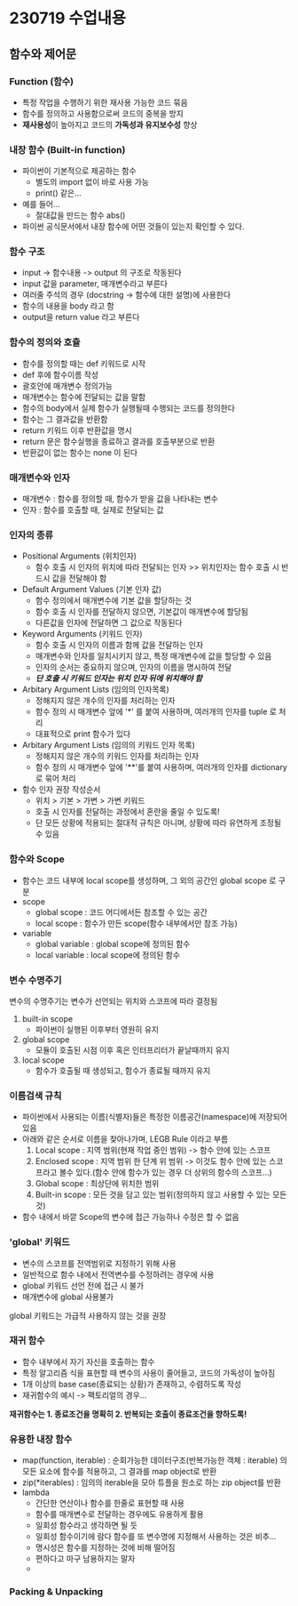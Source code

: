 # 230719 수업내용

## 함수와 제어문

### Function (함수)
- 특정 작업을 수행하기 위한 재사용 가능한 코드 묶음
- 함수를 정의하고 사용함으로써 코드의 중복을 방지
- **재사용성**이 높아지고 코드의 **가독성과 유지보수성** 향상

### 내장 함수 (Built-in function)
- 파이썬이 기본적으로 제공하는 함수
  - 별도의 import 없이 바로 사용 가능
  - print() 같은...
- 예를 들어...
  - 절대값을 만드는 함수 abs()
- 파이썬 공식문서에서 내장 함수에 어떤 것들이 있는지 확인할 수 있다.

### 함수 구조
- input -> 함수내용 -> output 의 구조로 작동된다
- input 값을 parameter, 매개변수라고 부른다
- 여러줄 주석의 경우 (docstring -> 함수에 대한 설명)에 사용한다
- 함수의 내용을 body 라고 함
- output을 return value 라고 부른다

### 함수의 정의와 호츌
- 함수를 정의할 때는 def 키워드로 시작
- def 후에 함수이름 작성
- 괄호안에 매개변수 정의가능
- 매개변수는 함수에 전달되는 값을 말함
- 함수의 body에서 실제 함수가 실행될때 수행되는 코드를 정의한다
- 함수는 그 결과값을 반환함
- return 키워드 이후 반환값을 명시
- return 문은 함수실행을 종료하고 결과를 호출부분으로 반환
- 반환값이 없는 함수는 none 이 된다

### 매개변수와 인자
- 매개변수 : 함수를 정의할 때, 함수가 받을 값을 나타내는 변수
- 인자 : 함수를 호출할 때, 실제로 전달되는 값

### 인자의 종류
- Positional Arguments (위치인자)
  - 함수 호출 시 인자의 위치에 따라 전달되는 인자 >> 위치인자는 함수 호출 시 반드시 값을 전달해야 함
- Default Argument Values (기본 인자 값)
  - 함수 정의에서 매개변수에 기본 값을 할당하는 것
  - 함수 호출 시 인자를 전달하지 않으면, 기본값이 매개변수에 할당됨
  - 다른값을 인자에 전달하면 그 값으로 작동된다
- Keyword Arguments (키워드 인자)
  - 함수 호출 시 인자의 이름과 함께 값을 전달하는 인자
  - 매개변수와 인자를 일치시키지 않고, 특정 매개변수에 값을 할당할 수 있음
  - 인자의 순서는 중요하지 않으며, 인자의 이름을 명시하여 전달
  - ***단 호출 시 키워드 인자는 위치 인자 뒤에 위치해야 함***
- Arbitary Argument Lists (임의의 인자목록)
  - 정해지지 않은 개수의 인자를 처리하는 인자
  - 함수 정의 시 매개변수 앞에 '*' 를 붙여 사용하며, 여러개의 인자를 tuple 로 처리
  - 대표적으로 print 함수가 있다
- Arbitary Argument Lists (임의의 키워드 인자 목록)
  - 정해지지 않은 개수의 키워드 인자를 처리하는 인자
  - 함수 정의 시 매개변수 앞에 '**'를 붙여 사용하며, 여러개의 인자를 dictionary로 묶어 처리
- 함수 인자 권장 작성순서
  - 위치 > 기본 > 가변 > 가변 키워드
  - 호출 시 인자를 전달하는 과정에서 혼란을 줄일 수 있도록!
  - 단 모든 상황에 적용되는 절대적 규칙은 아니며, 상황에 따라 유연하게 조정될 수 있음
  
### 함수와 Scope
- 함수는 코드 내부에 local scope를 생성하며, 그 외의 공간인 global scope 로 구분
- scope
  - global scope : 코드 어디에서든 참조할 수 있는 공간
  - local scope : 함수가 만든 scope(함수 내부에서만 참조 가능)
- variable
  - global variable : global scope에 정의된 함수 
  - local variable : local scope에 정의된 함수

### 변수 수명주기
변수의 수명주기는 변수가 선언되는 위치와 스코프에 따라 결정됨
1. built-in scope
   - 파이썬이 실행된 이후부터 영원히 유지
2. global scope
   - 모듈이 호출된 시점 이후 혹은 인터프리터가 끝날때까지 유지
3. local scope
   - 함수가 호출될 때 생성되고, 함수가 종료될 때까지 유지

### 이름검색 규칙
- 파이썬에서 사용되는 이름(식별자)들은 특정한 이름공간(namespace)에 저장되어 있음
- 아래와 같은 순서로 이름을 찾아나가며, LEGB Rule 이라고 부름
    1. Local scope : 지역 범위(현재 작업 중인 범위) -> 함수 안에 있는 스코프
    2. Enclosed scope : 지역 범위 한 단계 위 범위 -> 이것도 함수 안에 있는 스코프라고 볼수 있다.(함수 안에 함수가 있는 경우 더 상위의 함수의 스코프...)
    3. Global scope : 최상단에 위치한 범위
    4. Built-in scope : 모든 것을 담고 있는 범위(정의하지 않고 사용할 수 있는 모든 것)
- 함수 내에서 바깥 Scope의 변수에 접근 가능하나 수정은 할 수 없음

### 'global' 키워드
  - 변수의 스코프를 전역범위로 지정하기 위해 사용
  - 일반적으로 함수 내에서 전역변수를 수정하려는 경우에 사용
  - global 키워드 선언 전에 접근 시 불가
  - 매개변수에 global 사용불가


global 키워드는 가급적 사용하지 않는 것을 권장

### 재귀 함수
  - 함수 내부에서 자기 자신을 호출하는 함수
  - 특정 알고리즘 식을 표현할 때 변수의 사용이 줄어들고, 코드의 가독성이 높아짐
  - 1개 이상의 base case(종료되는 상황)가 존재하고, 수렴하도록 작성
  - 재귀함수의 예시 -> 팩토리얼의 경우...


**재귀함수는 1. 종료조건을 명확히 2. 반복되는 호출이 종료조건을 향하도록!**


### 유용한 내장 함수
- map(function, iterable) : 순회가능한 데이터구조(반복가능한 객체 : iterable) 의 모든 요소에 함수를 적용하고, 그 결과를 map object로 반환
- zip(*iterables) : 임의의 iterable을 모아 튜플을 원소로 하는 zip object를 반환
- lambda
  - 간단한 연산이나 함수를 한줄로 표현할 때 사용
  - 함수를 매개변수로 전달하는 경우에도 유용하게 활용
  - 일회성 함수라고 생각하면 될 듯
  - 일회성 함수이기에 람다 함수를 또 변수명에 지정해서 사용하는 것은 비추...
  - 명시성은 함수를 지정하는 것에 비해 떨어짐
  - 편하다고 마구 남용하지는 말자
  - 
### Packing & Unpacking 
